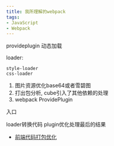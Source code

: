 ```yaml
---
title: 我所理解的webpack
tags:
- JavaScript
- Webpack
---
```



provideplugin
动态加载

loader:

    style-loader
    css-loader



1. 图片资源优化base64或者雪碧图
2. 打出包分析, cube引入了其他依赖的处理
3. webpack ProvidePlugin



入口

loader转换代码
plugin优化处理最后的结果


- [前端代码打包优化](http://www.aliued.com/?p=4183)
